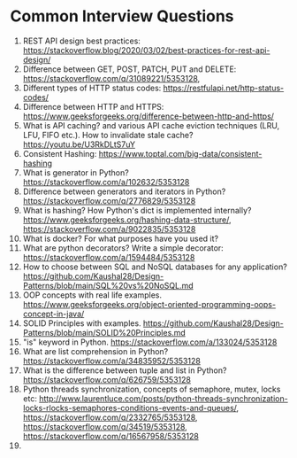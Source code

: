 # Common Interview Questions

1. REST API design best practices: https://stackoverflow.blog/2020/03/02/best-practices-for-rest-api-design/
2. Difference between GET, POST, PATCH, PUT and DELETE: https://stackoverflow.com/q/31089221/5353128, 
3. Different types of HTTP status codes: https://restfulapi.net/http-status-codes/
4. Difference between HTTP and HTTPS: https://www.geeksforgeeks.org/difference-between-http-and-https/
5. What is API caching? and various API cache eviction techniques (LRU, LFU, FIFO etc.). How to invalidate stale cache? https://youtu.be/U3RkDLtS7uY
6. Consistent Hashing: https://www.toptal.com/big-data/consistent-hashing
7. What is generator in Python?  https://stackoverflow.com/a/102632/5353128
8. Difference between generators and iterators in Python? https://stackoverflow.com/q/2776829/5353128
9. What is hashing? How Python's dict is implemented internally? https://www.geeksforgeeks.org/hashing-data-structure/, https://stackoverflow.com/a/9022835/5353128
10. What is docker? For what purposes have you used it?
11. What are python decorators? Write a simple decorator: https://stackoverflow.com/a/1594484/5353128
12. How to choose between SQL and NoSQL databases for any application? https://github.com/Kaushal28/Design-Patterns/blob/main/SQL%20vs%20NoSQL.md
13. OOP concepts with real life examples. https://www.geeksforgeeks.org/object-oriented-programming-oops-concept-in-java/
14. SOLID Principles with examples. https://github.com/Kaushal28/Design-Patterns/blob/main/SOLID%20Principles.md
15. "is" keyword in Python. https://stackoverflow.com/a/133024/5353128
16. What are list comprehension in Python? https://stackoverflow.com/a/34835952/5353128
17. What is the difference between tuple and list in Python? https://stackoverflow.com/q/626759/5353128
18. Python threads synchronization, concepts of semaphore, mutex, locks etc: http://www.laurentluce.com/posts/python-threads-synchronization-locks-rlocks-semaphores-conditions-events-and-queues/, https://stackoverflow.com/q/2332765/5353128, https://stackoverflow.com/q/34519/5353128, https://stackoverflow.com/q/16567958/5353128
19. 
